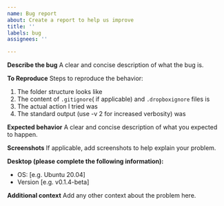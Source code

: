 ```yaml
---
name: Bug report
about: Create a report to help us improve
title: ''
labels: bug
assignees: ''

---
```


**Describe the bug**
A clear and concise description of what the bug is.

**To Reproduce**
Steps to reproduce the behavior:
1. The folder structure looks like
2. The content of `.gitignore`( if applicable) and `.dropboxignore` files is
3. The actual action I tried was
4. The standard output (use -v 2 for increased verbosity) was

**Expected behavior**
A clear and concise description of what you expected to happen.

**Screenshots**
If applicable, add screenshots to help explain your problem.

**Desktop (please complete the following information):**
 - OS: [e.g. Ubuntu 20.04]
 - Version [e.g. v0.1.4-beta]

**Additional context**
Add any other context about the problem here.
